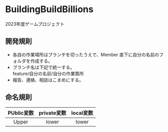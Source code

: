# BuildingBuildBillions
2023年度ゲームプロジェクト

## 開発規則
- 各自の作業場所はブランチを切ったうえで、Member 直下に自分の名前のフォルダを作成する。
- ブランチ名は下記で統一する。<br>
  feature/自分の名前/自分の作業箇所
- 報告、連絡、相談はこまめにする。

## 命名規則
|PUblic変数|private変数|local変数|
|:--:|:--:|:--:|
|Upper|lower|lower|
